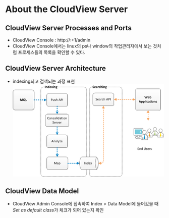 # About the CloudView Server
## CloudView Server Processes and Ports
- CloudView Console : http://<HOSTNAME>:<BASEPORT>+1/admin
- CloudView Console에서는 linux의 ps나 window의 작업관리자에서 보는 것처럼 프로세스들의 목록을 확인할 수 있다.
## CloudView Server Architecture
- indexing되고 검색되는 과정 표현
![](sxi-run-time-architecture.png)
## CloudView Data Model
- CloudView Admin Console에 접속하여 Index > Data Model에 들어갔을 때 *Set as default class*가 체크가 되어 있는지 확인